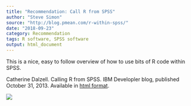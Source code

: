 ```yaml
---
title: "Recommendation: Call R from SPSS"
author: "Steve Simon"
source: "http://blog.pmean.com/r-within-spss/"
date: "2018-09-23"
category: Recommendation
tags: R software, SPSS software
output: html_document
---
```


This is a nice, easy to follow overview of how to use bits of R code
within SPSS.

<!---More--->

Catherine Dalzell. Calling R from SPSS. IBM Developler blog, published
October 31, 2013. Available in [html
format](https://www.ibm.com/developerworks/library/ba-call-r-spss/index.html).

![](../../web/images/r-within-spss01.png)





